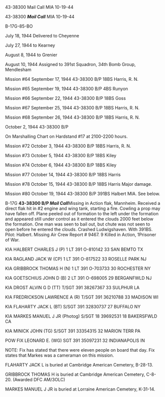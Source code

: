 





43-38300 Mail Call MIA 10-19-44






 




43-38300 ***Mail Call*** MIA 10-19-44

B-17G-85-BO

July 18, 1944 Delivered to Cheyenne

July 27, 1944 to Kearney

August 8, 1944 to Grenier

August 10, 1944 Assigned to 391st Squadron, 34th
Bomb Group, Mendlesham

Mission #64 September 17, 1944 43-38300 B/P 18BS Harris, R.
N.

Mission #65 September 19, 1944 43-38300 B/P 4BS Runyon

Mission #66 September 22, 1944 43-38300 B/P 18BS Goss

Mission #67 September 25, 1944 43-38300 B/P 18BS Harris, R.
N.

Mission #68 September 26, 1944 43-38300 B/P 18BS Harris, R.
N.

  October 2, 1944 43-38300 B/P

On Marshalling Chart on Hardstand #17 at 2100-2200 hours.

Mission #72 October 3, 1944 43-38300 B/P 18BS Harris, R. N.

Mission #73 October 5, 1944 43-38300 B/P 18BS Kiley

Mission #74 October 6, 1944 43-38300 B/P 18BS Kiley

Mission #77 October 14, 1944 43-38300 B/P 18BS Harris

Mission #78 October 15, 1944 43-38300 B/P 18BS
Harris
Major damage.

Mission #80 October 19, 1944 43-38300 B/P 391BS Halbert MIA.
See below.

B-17G **43-38300 B/P *Mail Call***Missing in
Action flak, Mannheim. Received a direct flak hit in #2 engine and wing tank,
starting a fire. Cowling a prop may have fallen off. Plane peeled out of
formation to the left under the formation and appeared still under control as
it entered the clouds 2000 feet below the formation. One man was seen to bail
out, but chute was not seen to open before he entered the clouds. Crashed
Ludwigshaven. With 391BS. Pilot: Halbert. Missing Air Crew Report \# 9467\. 9
Killed in Action, 1Prisoner of War.

KIA HALBERT CHARLES J
(P)
1 LT
391 O-810142
33 SAN BEMTO TX

KIA RAGLAND JACK W
(CP)
1 LT
391
O-817522
33 ROSELLE PARK NJ

KIA GRIBBROCK THOMAS H
(N)
1 LT
391 O-703733
30 ROCHESTER NY

KIA GOETSCHIUS JOHN D
(B)
2 LT
391
O-698005
29 BERGANFWLD NJ

KIA DROST ALVIN G D
(TT)
T/SGT 391
38267367
33 SULPHUR LA

KIA FREDRICKSON LAWRENCE A
(R) T/SGT
391
36210788
33 MADISON WI

KIA FLAHARTY JACK L (BT)
S/SGT
391 32830737
27 BUFFALO NY

KIA MARKES MANUEL J JR
(Photog)
S/SGT
18
39692531
18 BAKERSFWLD CA

KIA MINICK JOHN
(TG)
S/SGT
391
33354315
32 MARION TERR PA

POW FIX LEONARD E.
(WG)
SGT 391
35097231
32 INDIANAPOLIS IN

NOTE: Fix has stated that there were eleven people on board
that day. Fix states that Markes was a cameraman on this mission.

FLAHARTY JACK L is buried at Cambridge American Cemetery,
B-28-13.

GRIBBROCK THOMAS H is buried at Cambridge American Cemetery,
C-8-20. (Awarded DFC AM/3OLC)

MARKES MANUEL J JR is buried at Lorraine American Cemetery,
K-31-14.




